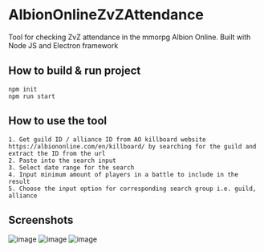 # AlbionOnlineZvZAttendance
Tool for checking ZvZ attendance in the mmorpg Albion Online. Built with Node JS and Electron framework

## How to build & run project
```
npm init
npm run start
```

## How to use the tool
```
1. Get guild ID / alliance ID from AO killboard website https://albiononline.com/en/killboard/ by searching for the guild and extract the ID from the url
2. Paste into the search input
3. Select date range for the search
4. Input minimum amount of players in a battle to include in the result
5. Choose the input option for corresponding search group i.e. guild, alliance
```

## Screenshots
![image](https://user-images.githubusercontent.com/16218773/211934290-85234ac0-b040-4583-80a3-db3cfaff255b.png)
![image](https://user-images.githubusercontent.com/16218773/211933776-ba7fdf71-affb-4f7e-884a-4d9771b4e366.png)
![image](https://user-images.githubusercontent.com/16218773/211933698-73611a68-88a2-4e8f-9f6b-82269f2d0f97.png)
